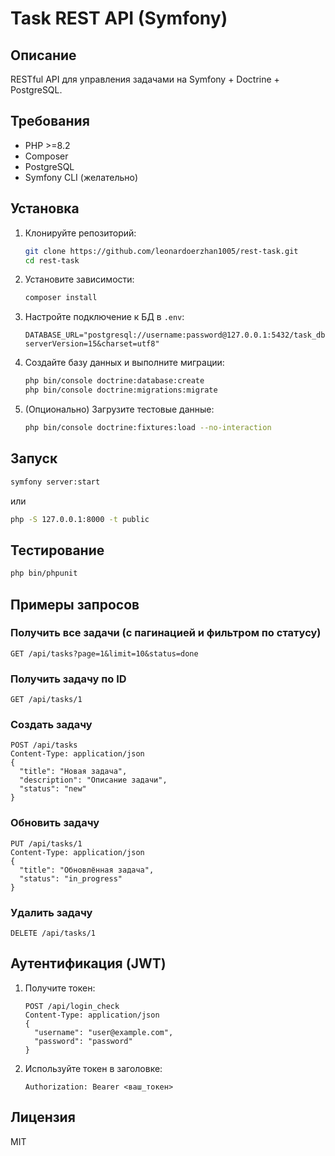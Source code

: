 # Task REST API (Symfony)

## Описание
RESTful API для управления задачами на Symfony + Doctrine + PostgreSQL.

## Требования
- PHP >=8.2
- Composer
- PostgreSQL
- Symfony CLI (желательно)

## Установка
1. Клонируйте репозиторий:
   ```bash
   git clone https://github.com/leonardoerzhan1005/rest-task.git
   cd rest-task
   ```
2. Установите зависимости:
   ```bash
   composer install
   ```
3. Настройте подключение к БД в `.env`:
   ```env
   DATABASE_URL="postgresql://username:password@127.0.0.1:5432/task_db?serverVersion=15&charset=utf8"
   ```
4. Создайте базу данных и выполните миграции:
   ```bash
   php bin/console doctrine:database:create
   php bin/console doctrine:migrations:migrate
   ```
5. (Опционально) Загрузите тестовые данные:
   ```bash
   php bin/console doctrine:fixtures:load --no-interaction
   ```

## Запуск
```bash
symfony server:start
```
или
```bash
php -S 127.0.0.1:8000 -t public
```

## Тестирование
```bash
php bin/phpunit
```

## Примеры запросов

### Получить все задачи (с пагинацией и фильтром по статусу)
```
GET /api/tasks?page=1&limit=10&status=done
```

### Получить задачу по ID
```
GET /api/tasks/1
```

### Создать задачу
```
POST /api/tasks
Content-Type: application/json
{
  "title": "Новая задача",
  "description": "Описание задачи",
  "status": "new"
}
```

### Обновить задачу
```
PUT /api/tasks/1
Content-Type: application/json
{
  "title": "Обновлённая задача",
  "status": "in_progress"
}
```

### Удалить задачу
```
DELETE /api/tasks/1
```

## Аутентификация (JWT)
1. Получите токен:
   ```
   POST /api/login_check
   Content-Type: application/json
   {
     "username": "user@example.com",
     "password": "password"
   }
   ```
2. Используйте токен в заголовке:
   ```
   Authorization: Bearer <ваш_токен>
   ```

## Лицензия
MIT 